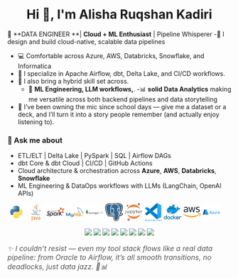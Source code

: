 
<h1 align="center">Hi 👋, I'm Alisha Ruqshan Kadiri </h1>

🚀 **DATA ENGINEER **| **Cloud + ML Enthusiast** | Pipeline Whisperer
-🔧 I design and build cloud-native, scalable data pipelines
- 💻 Comfortable across Azure, AWS, Databricks, Snowflake, and Informatica
- 🔁 I specialize in Apache Airflow, dbt, Delta Lake, and CI/CD workflows.
- 🧠 I also bring a hybrid skill set across.
   -  🤖 **ML Engineering, LLM workflows,**.
   -📊 **solid Data Analytics**
  making me versatile across both backend pipelines and data storytelling
- 🎤 I’ve been owning the mic since school days — give me a dataset or a deck, and I’ll turn it into a story people remember (and actually enjoy listening to).


### 💬 Ask me about

- ETL/ELT | Delta Lake | PySpark | SQL | Airflow DAGs
- dbt Core & dbt Cloud | CI/CD | GitHub Actions
- Cloud architecture & orchestration across **Azure**, **AWS**, **Databricks**, **Snowflake**
- ML Engineering & DataOps workflows with LLMs (LangChain, OpenAI APIs)


<code><img height="40" src="https://raw.githubusercontent.com/github/explore/main/topics/python/python.png"></code>
<code><img height="40" src="https://raw.githubusercontent.com/github/explore/main/topics/java/java.png"></code>
<code><img height="40" src="https://raw.githubusercontent.com/devicons/devicon/master/icons/apachespark/apachespark-original-wordmark.svg"></code>
<code><img height="40" src="https://raw.githubusercontent.com/devicons/devicon/master/icons/mysql/mysql-original-wordmark.svg"></code>
<code><img height="40" src="https://raw.githubusercontent.com/github/explore/main/topics/mongodb/mongodb.png"></code>
<code><img height="40" src="https://raw.githubusercontent.com/github/explore/main/topics/postgresql/postgresql.png"></code>
<code><img height="40" src="https://raw.githubusercontent.com/devicons/devicon/master/icons/jupyter/jupyter-original-wordmark.svg"></code>
<code><img height="40" src="https://raw.githubusercontent.com/devicons/devicon/master/icons/vscode/vscode-original-wordmark.svg"></code>
<code><img height="40" src="https://raw.githubusercontent.com/github/explore/main/topics/docker/docker.png"></code>
<code><img height="40" src="https://raw.githubusercontent.com/devicons/devicon/master/icons/amazonwebservices/amazonwebservices-original-wordmark.svg"></code>
<code><img height="40" src="https://raw.githubusercontent.com/devicons/devicon/master/icons/azure/azure-original-wordmark.svg"></code>
<div align="center">
  <img src="https://img.shields.io/badge/Oracle-F80000?style=for-the-badge&logo=oracle&logoColor=white"/>
<img src="https://img.shields.io/badge/PyCharm-000000?style=for-the-badge&logo=pycharm&logoColor=white"/>
    <img src="https://img.shields.io/badge/-Informatica-FF4B00?style=for-the-badge&logo=oracle&logoColor=white"/>
  <img src="https://img.shields.io/badge/-dbt-FF694B?style=for-the-badge&logo=dbt&logoColor=white"/>
  <img src="https://img.shields.io/badge/-Delta_Lake-3DB1FF?style=for-the-badge&logo=databricks&logoColor=white"/>
  <img src="https://img.shields.io/badge/-Databricks-E94E2D?style=for-the-badge&logo=databricks&logoColor=white"/>
  <img src="https://img.shields.io/badge/-Snowflake-56B9EB?style=for-the-badge&logo=snowflake&logoColor=white"/>
    <img src="https://img.shields.io/badge/-Apache_Airflow-017CEE?style=for-the-badge&logo=apache-airflow&logoColor=white"/>

</div>



<p style="font-size:16px; font-style:italic; color:#555;">
✨ I couldn’t resist — even my tool stack flows like a real data pipeline: from Oracle to Airflow, it’s all smooth transitions, no deadlocks, just data jazz. 🎷📊
</p>
